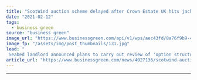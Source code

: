 ```yaml
---
title: "ScotWind auction scheme delayed after Crown Estate UK hits jackpot in England and Wales auction"
date: "2021-02-12"
tags: 
  - business green
source: "business green"
image_url: "https://www.businessgreen.com/api/v1/wps/aec43fd/8a76f9b9-4991-4393-979b-ee7c9a1e94f5/4/Vattenfall-Horns-rev-wind-farm-23-185x114.jpg"
image_fp: "/assets/img/post_thumbnails/131.jpg"
lead: "
 Seabed landlord announced plans to carry out review of 'option structure' of scheme after 'unprecedented outcome' of the Crown Estate's latest leasing round in England and Wales ..."
article_url: "https://www.businessgreen.com/news/4027136/scotwind-auction-scheme-delayed-crown-estate-uk-hits-jackpot-england-wales-auction"
---
```


---
